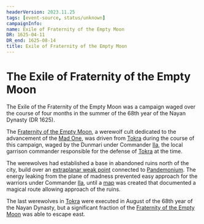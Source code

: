 ```yaml
---
headerVersion: 2023.11.25
tags: [event-source, status/unknown]
campaignInfo:
name: Exile of Fraternity of the Empty Moon
DR: 1625-04-11
DR_end: 1625-08-14
title: Exile of Fraternity of the Empty Moon
---
```

# The Exile of Fraternity of the Empty Moon

The Exile of the Fraternity of the Empty Moon was a campaign waged over the course of four months in the summer of the 68th year of the Nayan Dynasty (DR 1625). 

The [Fraternity of the Empty Moon](<../../groups/fraternity-of-the-empty-moon.md>), a werewolf cult dedicated to the advancement of the [Mad One](<../../cosmology/gods/embodied-gods/mad-one.md>), was driven from [Tokra](<../../gazetteer/greater-dunmar/realms/dunmar/central-dunmar/tokra/tokra.md>) during the course of this campaign, waged by the Dunmari under Commander [Ila](<../../people/historical-figures/ila.md>), the local garrison commander responsible for the defense of [Tokra](<../../gazetteer/greater-dunmar/realms/dunmar/central-dunmar/tokra/tokra.md>) at the time. 

The werewolves had established a base in abandoned ruins north of the city, build over an [extraplanar weak point](<../../cosmology/multiverse/extraplanar-weak-point.md>) connected to [Pandemonium](<../../cosmology/multiverse/spiritual-realms/primal-realms/pandemonium.md>). The energy leaking from the plane of madness prevented easy approach for the warriors under Commander [Ila](<../../people/historical-figures/ila.md>), until a [map](<../../campaigns/dunmari-frontier/treasure/treasure-from-tokra/dunmari-map-of-pandemonium-ruins.md>) was created that documented a magical route allowing approach of the ruins. 

The last werewolves in [Tokra](<../../gazetteer/greater-dunmar/realms/dunmar/central-dunmar/tokra/tokra.md>) were executed in August of the 68th year of the Nayan Dynasty, but a significant fraction of the [Fraternity of the Empty Moon](<../../groups/fraternity-of-the-empty-moon.md>) was able to escape east. 